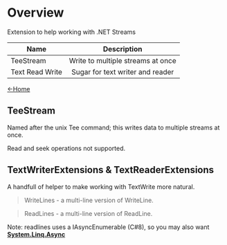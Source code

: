 # Overview
Extension to help working with .NET Streams

| Name  | Description |
| ---  | :---: |
| TeeStream | Write to multiple streams at once |
| Text Read Write | Sugar for text writer and reader |

[<-Home](../Home.md)  

## TeeStream
Named after the unix Tee command;
this writes data to multiple streams at once.

Read and seek operations not supported.

## TextWriterExtensions & TextReaderExtensions
A handfull of helper to make working with TextWrite
more natural.

> WriteLines - a multi-line version of WriteLine.

> ReadLines - a multi-line version of ReadLine.

Note: readlines uses a IAsyncEnumerable (C#8),
so you may also want __[System.Linq.Async](https://www.nuget.org/packages/System.Linq.Async/)__